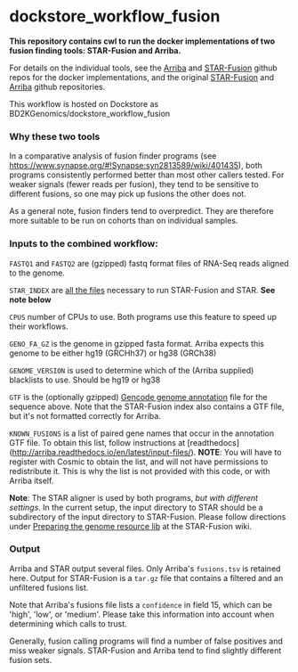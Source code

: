 # dockstore_workflow_fusion

**This repository contains cwl to run the docker implementations of two fusion finding tools: STAR-Fusion and Arriba.**

For details on the individual tools, see the [Arriba](https://github.com/BD2KGenomics/dockstore_tool_arriba) and [STAR-Fusion](https://github.com/UCSC-Treehouse/fusion) github repos for the docker implementations, and the original [STAR-Fusion](https://github.com/STAR-Fusion/STAR-Fusion/wiki) and [Arriba](https://github.com/suhrig/arriba) github repositories.

This workflow is hosted on Dockstore as BD2KGenomics/dockstore_workflow_fusion

### Why these two tools

In a comparative analysis of fusion finder programs (see https://www.synapse.org/#!Synapse:syn2813589/wiki/401435), 
both programs consistently performed better than most other callers tested. For weaker signals (fewer reads per fusion), they tend to be sensitive to different fusions, so one may pick up fusions the other does not.

As a general note, fusion finders tend to overpredict. They are therefore more suitable to be run on cohorts than on individual samples.

### Inputs to the combined workflow:

`FASTQ1` and `FASTQ2`	are (gzipped) fastq format files of RNA-Seq reads aligned to the genome. 

`STAR_INDEX`	are [all the files](https://data.broadinstitute.org/Trinity/CTAT_RESOURCE_LIB/) necessary to run STAR-Fusion and STAR. **See note below**

`CPUS`	number of CPUs to use. Both programs use this feature to speed up their workflows.

`GENO_FA_GZ`	is the genome in gzipped fasta format. Arriba expects this genome to be either hg19 (GRCHh37) or hg38 (GRCh38)

`GENOME_VERSION`	is used to determine which of the (Arriba supplied) blacklists to use. Should be hg19 or hg38

`GTF`	is the (optionally gzipped) [Gencode genome annotation](https://www.gencodegenes.org/releases/current.html) file for the sequence above. Note that the STAR-Fusion index also contains a GTF file, but it's not formatted correctly for Arriba.

`KNOWN_FUSIONS`	is a list of paired gene names that occur in the annotation GTF file. To obtain this list, follow instructions at [readthedocs] (http://arriba.readthedocs.io/en/latest/input-files/). **NOTE**: You will have to register with Cosmic to obtain the list, and will not have permissions to redistribute it. This is why the list is not provided with this code, or with Arriba itself.

**Note**: The STAR aligner is used by both programs, _but with different settings_. In the current setup, the input directory to STAR should be a subdirectory of the input directory to STAR-Fusion. Please follow directions under [Preparing the genome resource lib](https://github.com/STAR-Fusion/STAR-Fusion/wiki) at the STAR-Fusion wiki.


### Output

Arriba and STAR output several files. Only Arriba's `fusions.tsv` is retained here. Output for STAR-Fusion is a `tar.gz` file that contains a filtered and an unfiltered fusions list.

Note that Arriba's fusions file lists a `confidence` in field 15, which can be 'high', 'low', or 'medium'. Please take this information into account when determining which calls to trust.

Generally, fusion calling programs will find a number of false positives and miss weaker signals. STAR-Fusion and Arriba tend to find slightly different fusion sets.


